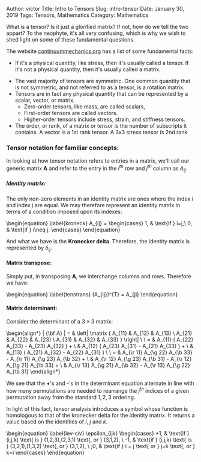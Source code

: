 Author: victor
Title: Intro to Tensors
Slug: intro-tensor
Date: January 30, 2019
Tags: Tensors, Mathematics
Category: Mathematics

$$
  \renewcommand{\r}[0]{\color{red}}
  \renewcommand{\g}[0]{\color{green}}
  \renewcommand{\b}[0]{\color{blue}}
$$


What is a tensor? Is it just a glorified matrix? If not, how do we tell the two appart? To the
neophyte, it's all very confusing, which is why we wish to shed light on some of these 
fundamental questions.

The website [continuummechanics.org](http://www.continuummechanics.org/) has a list of
some fundamental facts:

* If it's a physical quantity, like stress, then it's usually called a tensor. 
  If it's not a physical quantity, then it's usually called a matrix.
+ The vast majority of tensors are symmetric. One common quantity that is not symmetric, 
  and not referred to as a tensor, is a rotation matrix.
+ Tensors are in fact any physical quantity that can be represented by a scalar, vector, or matrix. 
    * Zero-order tensors, like mass, are called scalars, 
    + First-order tensors are called vectors. 
    + Higher-order tensors include stress, strain, and stiffness tensors.
+ The order, or rank, of a matrix or tensor is the number of subscripts it contains. 
  A vector is a 1st rank tensor. A 3x3 stress tensor is 2nd rank

### Tensor notation for familiar concepts:

In looking at how tensor notation refers to entries in a matrix, we'll call our generic matrix **A**
and refer to the entry in the $i^{th}$ row and $j^{th}$ column as $A_{ij}$.

##### Identity matrix:

The only non-zero elements in an identity matrix are ones where the index $i$ and index $j$ are equal.
We may therefore represent an identity matrix in terms of a condition imposed upon its indexes:

\begin{equation}
    \label{kroneck}
    A_{ij} =
    \begin{cases}
            1, &         \text{if } i=j,\\
            0, &         \text{if } i\neq j.
    \end{cases}
\end{equation}

And what we have is the **Kronecker delta**. Therefore, the identity matrix is represented by $\delta_{ij}$.

#### Matrix transpose:

Simply put, in transposing **A**, we interchange columns and rows. Therefore we have:

\begin{equation}
    \label{tenstrans}
    (A_{ij})^{T} = A_{ji}
\end{equation}


#### Matrix determinant:

Consider the determinant of a $3\times3$ matrix:

\begin{align*}
  | {\bf A} | = &
  \left|
  \matrix {
   A_{11} & A_{12} & A_{13} \\
   A_{21} & A_{22} & A_{23} \\
   A_{31} & A_{32} & A_{33}
  } \right| \\
   \\
  = & A_{11} ( A_{22} A_{33} - A_{23} A_{32} ) + \\
    & A_{12} ( A_{23} A_{31} - A_{21} A_{33} ) + \\
    & A_{13} ( A_{21} A_{32} - A_{22} A_{31} ) \\
   \\
  = & A_{\r 11} A_{\g 22} A_{\b 33} - A_{\r 11} A_{\g 23} A_{\b 32} + \\
    & A_{\r 12} A_{\g 23} A_{\b 31} - A_{\r 12} A_{\g 21} A_{\b 33} + \\
    & A_{\r 13} A_{\g 21} A_{\b 32} - A_{\r 13} A_{\g 22} A_{\b 31}
\end{align*}

We see that the **+**'s and **-**'s in the determinant equation alternate in line with how many permutations are
needed to rearrange the $j^{th}$ indices of a given permutation away from the standard $1,2,3$ ordering.

In light of this fact, tensor analysis introduces a symbol whose function is homologous to that of the kronecker
delta for the identity matrix. It returns a value based on the identities of $i$, $j$ and $k$.


\begin{equation}
  \label{lev-civ}
  \epsilon_{ijk}
  \begin{cases}
      +1, &   \text{if } (i,j,k) \text{ is } (1,2,3),(2,3,1) \text{, or } (3,1,2), \\
      -1, &   \text{if } (i,j,k) \text{ is } (3,2,1),(1,3,2) \text{, or } (3,1,2), \\
    \;0, &   \text{if } i = j \text{ or } j=k \text{, or } k=i
  \end{cases}
\end{equation}
